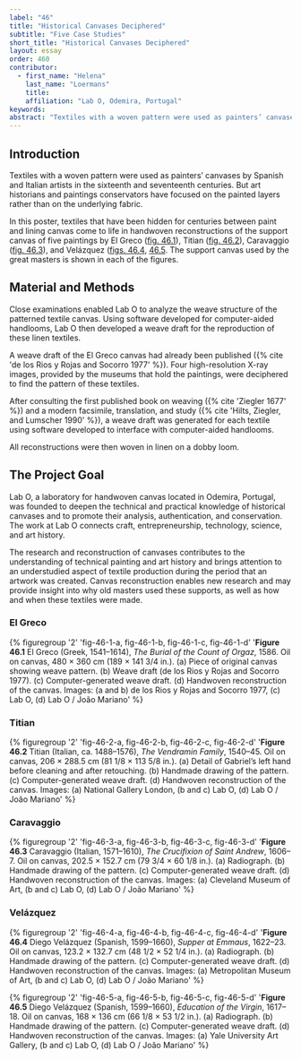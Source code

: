 ```yaml
---
label: "46"
title: "Historical Canvases Deciphered"
subtitle: "Five Case Studies"
short_title: "Historical Canvases Deciphered"
layout: essay
order: 460
contributor:
  - first_name: "Helena"
    last_name: "Loermans"
    title:
    affiliation: "Lab O, Odemira, Portugal"
keywords:
abstract: "Textiles with a woven pattern were used as painters’ canvases by Spanish and Italian artists in the sixteenth and seventeenth centuries. In this poster, textiles that have been hidden for centuries between paint and lining canvas come to life in handwoven reconstructions. The research and reconstruction of canvases contributes to the understanding of technical painting and art history and brings attention to an understudied aspect of textile production during the period that an artwork was created. Canvas reconstruction enables new research and may provide insight into why old masters used these supports, as well as how and when these textiles were made."
---
```


## Introduction

Textiles with a woven pattern were used as painters’ canvases by Spanish and Italian artists in the sixteenth and seventeenth centuries. But art historians and paintings conservators have focused on the painted layers rather than on the underlying fabric.

In this poster, textiles that have been hidden for centuries between paint and lining canvas come to life in handwoven reconstructions of the support canvas of five paintings by El Greco ([fig. 46.1](#fig-46-1-a)), Titian ([fig. 46.2](#fig-46-2-a)), Caravaggio ([fig. 46.3](#fig-46-3-a)), and Velázquez ([figs. 46.4](#fig-46-4-a), [46.5](#fig-46-5-a). The support canvas used by the great masters is shown in each of the figures.

## Material and Methods

Close examinations enabled Lab O to analyze the weave structure of the patterned textile canvas. Using software developed for computer-aided handlooms, Lab O then developed a weave draft for the reproduction of these linen textiles.

A weave draft of the El Greco canvas had already been published ({% cite 'de los Rios y Rojas and Socorro 1977' %}). Four high-resolution X-ray images, provided by the museums that hold the paintings, were deciphered to find the pattern of these textiles.

After consulting the first published book on weaving ({% cite 'Ziegler 1677' %}) and a modern facsimile, translation, and study ({% cite 'Hilts, Ziegler, and Lumscher 1990' %}), a weave draft was generated for each textile using software developed to interface with computer-aided handlooms.

All reconstructions were then woven in linen on a dobby loom.

## The Project Goal

Lab O, a laboratory for handwoven canvas located in Odemira, Portugal, was founded to deepen the technical and practical knowledge of historical canvases and to promote their analysis, authentication, and conservation. The work at Lab O connects craft, entrepreneurship, technology, science, and art history.

The research and reconstruction of canvases contributes to the understanding of technical painting and art history and brings attention to an understudied aspect of textile production during the period that an artwork was created. Canvas reconstruction enables new research and may provide insight into why old masters used these supports, as well as how and when these textiles were made.

### El Greco

{% figuregroup '2' 'fig-46-1-a, fig-46-1-b, fig-46-1-c, fig-46-1-d' '**Figure 46.1** El Greco (Greek, 1541–1614), *The Burial of the Count of Orgaz*, 1586. Oil on canvas, 480 × 360 cm (189 × 141 3/4 in.). (a) Piece of original canvas showing weave pattern. (b) Weave draft (de los Rios y Rojas and Socorro 1977). &#40;c) Computer-generated weave draft. (d) Handwoven reconstruction of the canvas. Images: (a and b) de los Rios y Rojas and Socorro 1977, &#40;c) Lab O, (d) Lab O / João Mariano' %}

### Titian

{% figuregroup '2' 'fig-46-2-a, fig-46-2-b, fig-46-2-c, fig-46-2-d' '**Figure 46.2** Titian (Italian, ca. 1488–1576), *The Vendramin Family*, 1540–45. Oil on canvas, 206 × 288.5 cm (81 1/8 × 113 5/8 in.). (a) Detail of Gabriel’s left hand before cleaning and after retouching. (b) Handmade drawing of the pattern. &#40;c) Computer-generated weave draft. (d) Handwoven reconstruction of the canvas. Images: (a) National Gallery London, (b and c) Lab O, (d) Lab O / João Mariano' %}

### Caravaggio

{% figuregroup '2' 'fig-46-3-a, fig-46-3-b, fig-46-3-c, fig-46-3-d' '**Figure 46.3** Caravaggio (Italian, 1571–1610), *The Crucifixion of Saint Andrew*, 1606–7. Oil on canvas, 202.5 × 152.7 cm (79 3/4 × 60 1/8 in.). (a) Radiograph. (b) Handmade drawing of the pattern. &#40;c) Computer-generated weave draft. (d) Handwoven reconstruction of the canvas. Images: (a) Cleveland Museum of Art, (b and c) Lab O, (d) Lab O / João Mariano' %}

### Velázquez

{% figuregroup '2' 'fig-46-4-a, fig-46-4-b, fig-46-4-c, fig-46-4-d' '**Figure 46.4** Diego Velázquez (Spanish, 1599–1660), *Supper at Emmaus*, 1622–23. Oil on canvas, 123.2 × 132.7 cm (48 1/2 × 52 1/4 in.). (a) Radiograph. (b) Handmade drawing of the pattern. &#40;c) Computer-generated weave draft. (d) Handwoven reconstruction of the canvas. Images: (a) Metropolitan Museum of Art, (b and c) Lab O, (d) Lab O / João Mariano' %}

{% figuregroup '2' 'fig-46-5-a, fig-46-5-b, fig-46-5-c, fig-46-5-d' '**Figure 46.5** Diego Velázquez (Spanish, 1599–1660), *Education of the Virgin*, 1617–18. Oil on canvas, 168 × 136 cm (66 1/8 × 53 1/2 in.). (a) Radiograph. (b) Handmade drawing of the pattern. &#40;c) Computer-generated weave draft. (d) Handwoven reconstruction of the canvas. Images: (a) Yale University Art Gallery, (b and c) Lab O, (d) Lab O / João Mariano' %}